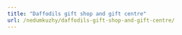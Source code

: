 ```yaml
---
title: "Daffodils gift shop and gift centre"
url: /nedumkuzhy/daffodils-gift-shop-and-gift-centre/
---
```

